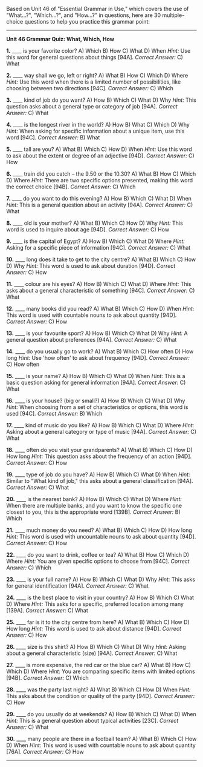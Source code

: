 Based on Unit 46 of "Essential Grammar in Use," which covers the use of "What...?", "Which...?", and "How...?" in questions, here are 30 multiple-choice questions to help you practice this grammar point:

---

**Unit 46 Grammar Quiz: What, Which, How**

**1.** ____ is your favorite color?
    A) Which
    B) How
    C) What
    D) When
    *Hint:* Use this word for general questions about things [94A].
    *Correct Answer:* C) What

**2.** ____ way shall we go, left or right?
    A) What
    B) How
    C) Which
    D) Where
    *Hint:* Use this word when there is a limited number of possibilities, like choosing between two directions [94C].
    *Correct Answer:* C) Which

**3.** ____ kind of job do you want?
    A) How
    B) Which
    C) What
    D) Why
    *Hint:* This question asks about a general type or category of job [94A].
    *Correct Answer:* C) What

**4.** ____ is the longest river in the world?
    A) How
    B) What
    C) Which
    D) Why
    *Hint:* When asking for specific information about a unique item, use this word [94C].
    *Correct Answer:* B) What

**5.** ____ tall are you?
    A) What
    B) Which
    C) How
    D) When
    *Hint:* Use this word to ask about the extent or degree of an adjective [94D].
    *Correct Answer:* C) How

**6.** ____ train did you catch – the 9.50 or the 10.30?
    A) What
    B) How
    C) Which
    D) Where
    *Hint:* There are two specific options presented, making this word the correct choice [94B].
    *Correct Answer:* C) Which

**7.** ____ do you want to do this evening?
    A) How
    B) Which
    C) What
    D) When
    *Hint:* This is a general question about an activity [94A].
    *Correct Answer:* C) What

**8.** ____ old is your mother?
    A) What
    B) Which
    C) How
    D) Why
    *Hint:* This word is used to inquire about age [94D].
    *Correct Answer:* C) How

**9.** ____ is the capital of Egypt?
    A) How
    B) Which
    C) What
    D) Where
    *Hint:* Asking for a specific piece of information [94C].
    *Correct Answer:* C) What

**10.** ____ long does it take to get to the city centre?
    A) What
    B) Which
    C) How
    D) Why
    *Hint:* This word is used to ask about duration [94D].
    *Correct Answer:* C) How

**11.** ____ colour are his eyes?
    A) How
    B) Which
    C) What
    D) Where
    *Hint:* This asks about a general characteristic of something [94C].
    *Correct Answer:* C) What

**12.** ____ many books did you read?
    A) What
    B) Which
    C) How
    D) When
    *Hint:* This word is used with countable nouns to ask about quantity [94D].
    *Correct Answer:* C) How

**13.** ____ is your favourite sport?
    A) How
    B) Which
    C) What
    D) Why
    *Hint:* A general question about preferences [94A].
    *Correct Answer:* C) What

**14.** ____ do you usually go to work?
    A) What
    B) Which
    C) How often
    D) How long
    *Hint:* Use 'how often' to ask about frequency [94D].
    *Correct Answer:* C) How often

**15.** ____ is your name?
    A) How
    B) Which
    C) What
    D) When
    *Hint:* This is a basic question asking for general information [94A].
    *Correct Answer:* C) What

**16.** ____ is your house? (big or small?)
    A) How
    B) Which
    C) What
    D) Why
    *Hint:* When choosing from a set of characteristics or options, this word is used [94C].
    *Correct Answer:* B) Which

**17.** ____ kind of music do you like?
    A) How
    B) Which
    C) What
    D) Where
    *Hint:* Asking about a general category or type of music [94A].
    *Correct Answer:* C) What

**18.** ____ often do you visit your grandparents?
    A) What
    B) Which
    C) How
    D) How long
    *Hint:* This question asks about the frequency of an action [94D].
    *Correct Answer:* C) How

**19.** ____ type of job do you have?
    A) How
    B) Which
    C) What
    D) When
    *Hint:* Similar to "What kind of job," this asks about a general classification [94A].
    *Correct Answer:* C) What

**20.** ____ is the nearest bank?
    A) How
    B) Which
    C) What
    D) Where
    *Hint:* When there are multiple banks, and you want to know the specific one closest to you, this is the appropriate word [139B].
    *Correct Answer:* B) Which

**21.** ____ much money do you need?
    A) What
    B) Which
    C) How
    D) How long
    *Hint:* This word is used with uncountable nouns to ask about quantity [94D].
    *Correct Answer:* C) How

**22.** ____ do you want to drink, coffee or tea?
    A) What
    B) How
    C) Which
    D) Where
    *Hint:* You are given specific options to choose from [94C].
    *Correct Answer:* C) Which

**23.** ____ is your full name?
    A) How
    B) Which
    C) What
    D) Why
    *Hint:* This asks for general identification [94A].
    *Correct Answer:* C) What

**24.** ____ is the best place to visit in your country?
    A) How
    B) Which
    C) What
    D) Where
    *Hint:* This asks for a specific, preferred location among many [139A].
    *Correct Answer:* C) What

**25.** ____ far is it to the city centre from here?
    A) What
    B) Which
    C) How
    D) How long
    *Hint:* This word is used to ask about distance [94D].
    *Correct Answer:* C) How

**26.** ____ size is this shirt?
    A) How
    B) Which
    C) What
    D) Why
    *Hint:* Asking about a general characteristic (size) [94A].
    *Correct Answer:* C) What

**27.** ____ is more expensive, the red car or the blue car?
    A) What
    B) How
    C) Which
    D) Where
    *Hint:* You are comparing specific items with limited options [94B].
    *Correct Answer:* C) Which

**28.** ____ was the party last night?
    A) What
    B) Which
    C) How
    D) When
    *Hint:* This asks about the condition or quality of the party [94D].
    *Correct Answer:* C) How

**29.** ____ do you usually do at weekends?
    A) How
    B) Which
    C) What
    D) When
    *Hint:* This is a general question about typical activities [23C].
    *Correct Answer:* C) What

**30.** ____ many people are there in a football team?
    A) What
    B) Which
    C) How
    D) When
    *Hint:* This word is used with countable nouns to ask about quantity [76A].
    *Correct Answer:* C) How

---